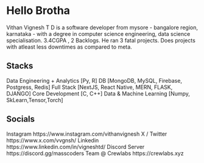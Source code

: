 <h1> Hello Brotha </h1>
Vithan Vignesh T D  is a software developer from mysore - bangalore region, karnataka - with a degree in computer science engineering, data science specialisation. 3.4CGPA , 2 Backlogs. He ran 3 fatal projects. Does projects with atleast less downtimes as compared to meta. 
<h2> Stacks </h2>
Data Engineering + Analytics [Py, R] 
DB [MongoDB, MySQL, Firebase, Postgress, Redis]
Full Stack [NextJS, React Native, MERN, FLASK, DJANGO]
Core Development [C, C++]
Data & Machine Learning [Numpy, SkLearn,Tensor,Torch]
 

<h2> Socials </h2>
Instagram https://www.instagram.com/vithanvignesh  
X / Twitter https://www.x.com/vvgnsh/
Linkedin https://www.linkedin.com/in/vigneshtd/
Discord Server https://discord.gg/masscoders
Team @ Crewlabs https://crewlabs.xyz
